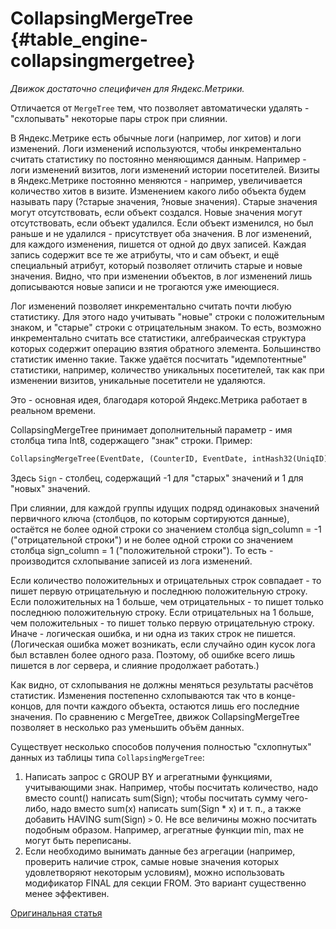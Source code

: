 # CollapsingMergeTree {#table_engine-collapsingmergetree}

*Движок достаточно специфичен для Яндекс.Метрики.*

Отличается от `MergeTree` тем, что позволяет автоматически удалять - "схлопывать" некоторые пары строк при слиянии.

В Яндекс.Метрике есть обычные логи (например, лог хитов) и логи изменений. Логи изменений используются, чтобы инкрементально считать статистику по постоянно меняющимся данным. Например - логи изменений визитов, логи изменений истории посетителей. Визиты в Яндекс.Метрике постоянно меняются - например, увеличивается количество хитов в визите. Изменением какого либо объекта будем называть пару (?старые значения, ?новые значения). Старые значения могут отсутствовать, если объект создался. Новые значения могут отсутствовать, если объект удалился. Если объект изменился, но был раньше и не удалился - присутствует оба значения. В лог изменений, для каждого изменения, пишется от одной до двух записей. Каждая запись содержит все те же атрибуты, что и сам объект, и ещё специальный атрибут, который позволяет отличить старые и новые значения. Видно, что при изменении объектов, в лог изменений лишь дописываются новые записи и не трогаются уже имеющиеся.

Лог изменений позволяет инкрементально считать почти любую статистику. Для этого надо учитывать "новые" строки с положительным знаком, и "старые" строки с отрицательным знаком. То есть, возможно инкрементально считать все статистики, алгебраическая структура которых содержит операцию взятия обратного элемента. Большинство статистик именно такие. Также удаётся посчитать "идемпотентные" статистики, например, количество уникальных посетителей, так как при изменении визитов, уникальные посетители не удаляются.

Это - основная идея, благодаря которой Яндекс.Метрика работает в реальном времени.

CollapsingMergeTree принимает дополнительный параметр - имя столбца типа Int8, содержащего "знак" строки. Пример:

``` sql
CollapsingMergeTree(EventDate, (CounterID, EventDate, intHash32(UniqID), VisitID), 8192, Sign)
```

Здесь `Sign` - столбец, содержащий -1 для "старых" значений и 1 для "новых" значений.

При слиянии, для каждой группы идущих подряд одинаковых значений первичного ключа (столбцов, по которым сортируются данные), остаётся не более одной строки со значением столбца sign_column = -1 ("отрицательной строки") и не более одной строки со значением столбца sign_column = 1 ("положительной строки"). То есть - производится схлопывание записей из лога изменений.

Если количество положительных и отрицательных строк совпадает - то пишет первую отрицательную и последнюю положительную строку.
Если положительных на 1 больше, чем отрицательных - то пишет только последнюю положительную строку.
Если отрицательных на 1 больше, чем положительных - то пишет только первую отрицательную строку.
Иначе - логическая ошибка, и ни одна из таких строк не пишется. (Логическая ошибка может возникать, если случайно один кусок лога был вставлен более одного раза. Поэтому, об ошибке всего лишь пишется в лог сервера, и слияние продолжает работать.)

Как видно, от схлопывания не должны меняться результаты расчётов статистик.
Изменения постепенно схлопываются так что в конце-концов, для почти каждого объекта, остаются лишь его последние значения.
По сравнению с MergeTree, движок CollapsingMergeTree позволяет в несколько раз уменьшить объём данных.

Существует несколько способов получения полностью "схлопнутых" данных из таблицы типа `CollapsingMergeTree`:

1. Написать запрос с GROUP BY и агрегатными функциями, учитывающими знак. Например, чтобы посчитать количество, надо вместо count() написать sum(Sign); чтобы посчитать сумму чего-либо, надо вместо sum(x) написать sum(Sign \* x) и т. п., а также добавить HAVING sum(Sign) `>` 0. Не все величины можно посчитать подобным образом. Например, агрегатные функции min, max не могут быть переписаны.
2. Если необходимо вынимать данные без агрегации (например, проверить наличие строк, самые новые значения которых удовлетворяют некоторым условиям), можно использовать модификатор FINAL для секции FROM. Это вариант существенно менее эффективен.

[Оригинальная статья](https://clickhouse.yandex/docs/ru/operations/table_engines/collapsingmergetree/) <!--hide-->
